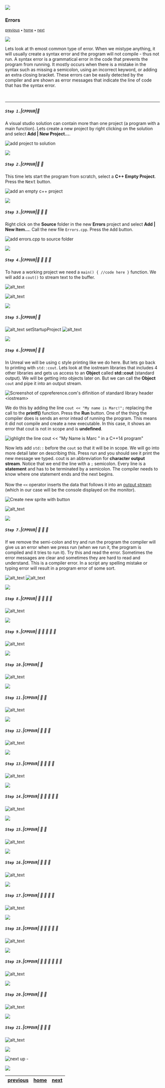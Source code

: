 ![](../images/line3.png)

### Errors

<sub>[previous](../hello-world/README.md#user-content-hello-world) • [home](../README.md#user-content-ue5-cpp-overview) • [next](../)</sub>

![](../images/line3.png)

Lets look at th emost common type of error.  When we mistype anything, it will usually create a syntax error and the program will not compile - thus not run. A syntax error is a grammatical error in the code that prevents the program from running. It mostly occurs when there is a mistake in the syntax such as missing a semicolon, using an incorrect keyword, or adding an extra closing bracket. These errors can be easily detected by the compiler and are shown as error messages that indicate the line of code that has the syntax error.

<br>

---

##### `Step 1.`\|`CPPOVR`|:small_blue_diamond:

A visual studio solution can contain more than one project (a program with a main function). Lets create a new project by right clicking on the solution and select **Add | New Project...**.

![add project to solution](images/newProject.png)

![](../images/line2.png)

##### `Step 2.`\|`CPPOVR`|:small_blue_diamond: :small_blue_diamond: 

This time lets start the program from scratch, select a **C++ Empty Project**.  Press the <kbd>Next</kbd> button.

![add an empty c++ project](images/AddEmptyProject.png)

![](../images/line2.png)

##### `Step 3.`\|`CPPOVR`|:small_blue_diamond: :small_blue_diamond: :small_blue_diamond:

Right click on the **Source** folder in the new **Errors** project and select **Add | New Item...**.  Call the new file `Errors.cpp`.  Press the <kbd>Add</kbd> button.

![add errors.cpp to source folder](images/addErrorscpp.png)

![](../images/line2.png)

##### `Step 4.`\|`CPPOVR`|:small_blue_diamond: :small_blue_diamond: :small_blue_diamond: :small_blue_diamond:

To have a working project we need a `main() { //code here }` function.  We will add a `cout()` to stream text to the buffer.

![alt_text](images/mainFunction.png)

![alt_text](images/.png)

![](../images/line2.png)

##### `Step 5.`\|`CPPOVR`| :small_orange_diamond:

![alt_text](images/.png)
setStartupProject
![alt_text](images/.png)

![](../images/line2.png)

##### `Step 6.`\|`CPPOVR`| :small_orange_diamond: :small_blue_diamond:

In Unreal we will be using c style printing like we do here.  But lets go back to printing with `std::cout`. Lets look at the iostream libraries that includes 4 other libraries and gets us access to an **Object** called **std::cout** (standard output). We will be getting into objects later on. But we can call the **Object** `cout` and pipe it into an output stream.

![Screenshot of cppreference.com's difinition of standard library header \<iostream\>](images/iostreamdefinition.jpg)

We do this by adding the line `cout << "My name is Marc!";` replacing the call to the **printf()** function.  Press the **Run** button.  One of the thing the compiler does is sends an error intead of running the program. This means it did not compile and create a new executable.  In this case, it shows an error that cout is not in scope and is **undefined**.

![ighlight the line cout <<  &quot;My Name is Marc &quot; in a C++14 program"](images/FirstCout.jpg)

Now lets add `std::` before the `cout` so that it will be in scope.  We will go into more detail later on describing this.  Press run and you should see it print the new message we typed. cout is an abbreviation for **character output stream**. Notice that we end the line with a `;` semicolon. Every line is a **statement** and has to be terminated by a semicolon. The compiler needs to know where one statement ends and the next begins.<br><br>Now the `<<` operator inserts the data that follows it into an [output stream](http://www.cplusplus.com/doc/tutorial/basic_io/) (which in our case will be the console displayed on the monitor).

![Create new sprite with button](images/stdcoutfix.jpg)

![alt_text](images/.png)

![](../images/line2.png)

##### `Step 7.`\|`CPPOVR`| :small_orange_diamond: :small_blue_diamond: :small_blue_diamond:
If we remove the semi-colon and try and run the program the compiler will give us an error when we press run (when we run it, the program is compiled and it tries to run it).  Try this and read the error.  Sometimes the error messages are clear and sometimes they are hard to read and understand. This is a compiler error.  In a script any spelling mistake or typing error will result in a program error of some sort.

![alt_text](images/NoSemicolonError.jpg)
![alt_text](images/.png)

![](../images/line2.png)

##### `Step 8.`\|`CPPOVR`| :small_orange_diamond: :small_blue_diamond: :small_blue_diamond: :small_blue_diamond:

![alt_text](images/.png)

![](../images/line2.png)

##### `Step 9.`\|`CPPOVR`| :small_orange_diamond: :small_blue_diamond: :small_blue_diamond: :small_blue_diamond: :small_blue_diamond:

![alt_text](images/.png)

![](../images/line2.png)

##### `Step 10.`\|`CPPOVR`| :large_blue_diamond:

![alt_text](images/.png)

![](../images/line2.png)

##### `Step 11.`\|`CPPOVR`| :large_blue_diamond: :small_blue_diamond: 

![alt_text](images/.png)

![](../images/line2.png)

##### `Step 12.`\|`CPPOVR`| :large_blue_diamond: :small_blue_diamond: :small_blue_diamond: 

![alt_text](images/.png)

![](../images/line2.png)

##### `Step 13.`\|`CPPOVR`| :large_blue_diamond: :small_blue_diamond: :small_blue_diamond:  :small_blue_diamond: 

![alt_text](images/.png)

![](../images/line2.png)

##### `Step 14.`\|`CPPOVR`| :large_blue_diamond: :small_blue_diamond: :small_blue_diamond: :small_blue_diamond:  :small_blue_diamond: 

![alt_text](images/.png)

![](../images/line2.png)

##### `Step 15.`\|`CPPOVR`| :large_blue_diamond: :small_orange_diamond: 

![alt_text](images/.png)

![](../images/line2.png)

##### `Step 16.`\|`CPPOVR`| :large_blue_diamond: :small_orange_diamond:   :small_blue_diamond: 

![alt_text](images/.png)

![](../images/line2.png)

##### `Step 17.`\|`CPPOVR`| :large_blue_diamond: :small_orange_diamond: :small_blue_diamond: :small_blue_diamond:

![alt_text](images/.png)

![](../images/line2.png)

##### `Step 18.`\|`CPPOVR`| :large_blue_diamond: :small_orange_diamond: :small_blue_diamond: :small_blue_diamond: :small_blue_diamond:

![alt_text](images/.png)

![](../images/line2.png)

##### `Step 19.`\|`CPPOVR`| :large_blue_diamond: :small_orange_diamond: :small_blue_diamond: :small_blue_diamond: :small_blue_diamond: :small_blue_diamond:

![alt_text](images/.png)

![](../images/line2.png)

##### `Step 20.`\|`CPPOVR`| :large_blue_diamond: :large_blue_diamond:

![alt_text](images/.png)

![](../images/line2.png)

##### `Step 21.`\|`CPPOVR`| :large_blue_diamond: :large_blue_diamond: :small_blue_diamond:

![alt_text](images/.png)

![](../images/line.png)

<!-- <img src="https://via.placeholder.com/1000x100/45D7CA/000000/?text=Next Up - ADD NEXT PAGE"> -->

![next up - ](images/banner.png)

![](../images/line.png)

| [previous](../hello-world/README.md#user-content-hello-world)| [home](../README.md#user-content-ue5-cpp-overview) | [next](../)|
|---|---|---|
